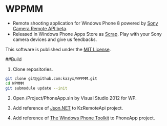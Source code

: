 WPPMM
=====
- Remote shooting application for Windows Phone 8 powered by [Sony Camera Remote API beta](http://developer.sony.com/develop/cameras/).
- Released in Windows Phone Apps Store as [Scrap](http://www.windowsphone.com/en-us/store/app/scrap/896b0e1b-2c1a-40e4-9c55-09050e3860dc). Play with your Sony camera devices and give us feedbacks.

This software is published under the [MIT License](http://opensource.org/licenses/mit-license.php).

##Build
1. Clone repositories.
 ``` bash
 git clone git@github.com:kazyx/WPPMM.git
 cd WPMMM
 git submodule update --init
 ```

2. Open /Project/PhoneApp.sln by Visual Studio 2012 for WP.

3. Add reference of [Json.NET](https://github.com/JamesNK/Newtonsoft.Json) to KzRemoteApi project.

4. Add reference of [The Windows Phone Toolkit](http://phone.codeplex.com/) to PhoneApp project.
